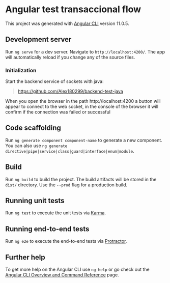 
# Angular test transaccional  flow
  
This project was generated with [Angular CLI](https://github.com/angular/angular-cli) version 11.0.5.  
  
## Development server  
  
Run `ng serve` for a dev server. Navigate to `http://localhost:4200/`. The app will automatically reload if you change any of the source files.  

### Initialization

Start the backend service of sockets with java: 

> https://github.com/Alex180299/backend-test-java


When you open the browser in the path http://localhost:4200 a button will appear to connect to the web socket, in the console of the browser it will confirm if the connection was failed or successful
  
## Code scaffolding  
  
Run `ng generate component component-name` to generate a new component. You can also use `ng generate directive|pipe|service|class|guard|interface|enum|module`.  
  
## Build  
  
Run `ng build` to build the project. The build artifacts will be stored in the `dist/` directory. Use the `--prod` flag for a production build.  
  
## Running unit tests  
  
Run `ng test` to execute the unit tests via [Karma](https://karma-runner.github.io).  
  
## Running end-to-end tests  
  
Run `ng e2e` to execute the end-to-end tests via [Protractor](http://www.protractortest.org/).  
  
## Further help  
  
To get more help on the Angular CLI use `ng help` or go check out the [Angular CLI Overview and Command Reference](https://angular.io/cli) page.
